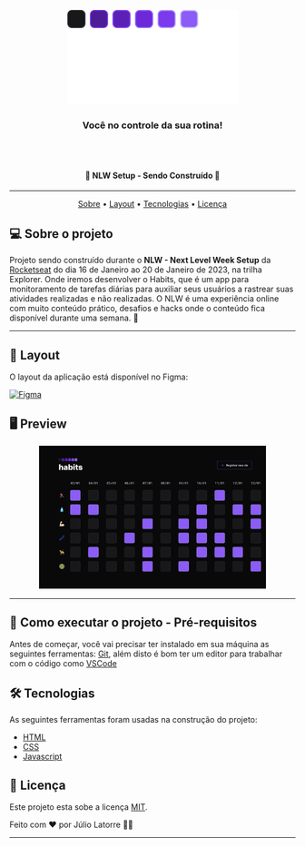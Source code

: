<p align="center">
  <img src="./assets/logo.svg" alt="Logo" width="300"/>
</p>
<h3 align="center">
Você no controle da sua rotina!
</h3>

<br><br>

<h4 align="center"> 
	🚧  NLW Setup - Sendo Construído 🚧
</h4>

---

<p align="center">
 <a href="#-sobre-o-projeto">Sobre</a> •
 <a href="#-layout">Layout</a> • 
 <a href="#-tecnologias">Tecnologias</a> • 
 <a href="#user-content--licença">Licença</a>
</p>

## 💻 Sobre o projeto

Projeto sendo construído durante o **NLW - Next Level Week Setup** da [Rocketseat](https://lp.rocketseat.com.br/nlw) do dia 16 de Janeiro ao 20 de Janeiro de 2023, na trilha Explorer. 
Onde iremos desenvolver o Habits, que é um app para monitoramento de tarefas diárias para auxiliar seus usuários a rastrear suas atividades realizadas e não realizadas.
O NLW é uma experiência online com muito conteúdo prático, desafios e hacks onde o conteúdo fica disponível durante uma semana. 🚀

---

## 🎨 Layout

O layout da aplicação está disponível no Figma:

<a href="https://www.figma.com/community/file/1195327109778210238">
  <img alt="Figma" src="https://img.shields.io/badge/Acessar%20Layout%20-Figma-%2304D361">
</a>

## 🖥 Preview 

<p align="center">
  <img alt="preview" title="#previewnlwcopa" src="./assets/Habits_preview.png" width="400px">
</p>  

---

## 🚀 Como executar o projeto - Pré-requisitos

Antes de começar, você vai precisar ter instalado em sua máquina as seguintes ferramentas:
[Git](https://git-scm.com), além disto é bom ter um editor para trabalhar com o código como [VSCode](https://code.visualstudio.com/)


## 🛠 Tecnologias

As seguintes ferramentas foram usadas na construção do projeto:

- [HTML](https://html.com/)
- [CSS](https://www.w3.org/Style/CSS/Overview.en.html)
- [Javascript](https://www.javascript.com/)

## 📝 Licença

Este projeto esta sobe a licença [MIT](./LICENSE).

Feito com ❤️ por Júlio Latorre 👋🏽 

---
